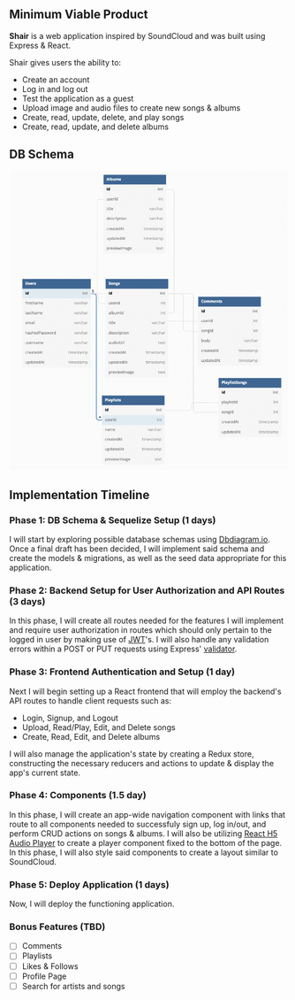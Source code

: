 ## Minimum Viable Product

**Shair** is a web application inspired by SoundCloud and was built using Express & React.

Shair gives users the ability to:

* Create an account
* Log in and log out
* Test the application as a guest
* Upload image and audio files to create new songs & albums
* Create, read, update, delete, and play songs
* Create, read, update, and delete albums

## DB Schema
<img width="718" alt="schema" src="https://github.com/janjovellanos/SoundCloud/blob/main/db-diagram.JPEG">

## Implementation Timeline

### Phase 1: DB Schema & Sequelize Setup (1 days)

I will start by exploring possible database schemas using [Dbdiagram.io](https://www.dbdiagram.io/). 
Once a final draft has been decided, I will implement said schema and create the models & migrations, 
as well as the seed data appropriate for this application.

### Phase 2: Backend Setup for User Authorization and API Routes (3 days)

In this phase, I will create all routes needed for the features I will implement and 
require user authorization in routes which should only pertain to the logged in user by making use of
[JWT](https://jwt.io/introduction)'s. I will also handle any validation errors within a POST or PUT requests
using Express' [validator](https://express-validator.github.io/docs/).

### Phase 3: Frontend Authentication and Setup  (1 day)

Next I will begin setting up a React frontend that will employ the backend's API routes to handle client requests such as:
* Login, Signup, and Logout
* Upload, Read/Play, Edit, and Delete songs 
* Create, Read, Edit, and Delete albums
  
 I will also manage the application's state by creating a Redux store, constructing the necessary reducers and actions to update & display the app's current state.

### Phase 4: Components (1.5 day)

In this phase, I will create an app-wide navigation component with links that route to all components needed 
to successfuly sign up, log in/out, and perform CRUD actions on songs & albums. I will also be utilizing [React H5 Audio Player](https://www.npmjs.com/package/react-h5-audio-player)
to create a player component fixed to the bottom of the page. In this phase, I will also style said components to create a layout similar to SoundCloud.

### Phase 5: Deploy Application (1 days)

Now, I will deploy the functioning application.

### Bonus Features (TBD)

- [ ] Comments
- [ ] Playlists
- [ ] Likes & Follows
- [ ] Profile Page
- [ ] Search for artists and songs
